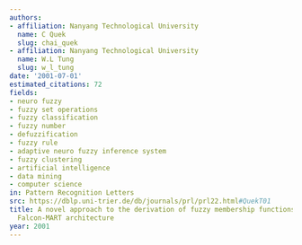 ```yaml
---
authors:
- affiliation: Nanyang Technological University
  name: C Quek
  slug: chai_quek
- affiliation: Nanyang Technological University
  name: W.L Tung
  slug: w_l_tung
date: '2001-07-01'
estimated_citations: 72
fields:
- neuro fuzzy
- fuzzy set operations
- fuzzy classification
- fuzzy number
- defuzzification
- fuzzy rule
- adaptive neuro fuzzy inference system
- fuzzy clustering
- artificial intelligence
- data mining
- computer science
in: Pattern Recognition Letters
src: https://dblp.uni-trier.de/db/journals/prl/prl22.html#QuekT01
title: A novel approach to the derivation of fuzzy membership functions using the
  Falcon-MART architecture
year: 2001
---
```

